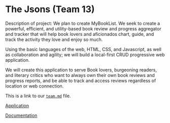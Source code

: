 # The Jsons (Team 13)

Description of project: We plan to create MyBookList.
We seek to create a powerful, efficient, and utility-based book review and progress aggregator and tracker that will help book lovers and aficionados chart, guide, and track the activity they love and enjoy so much.     

Using the basic languages of the web, HTML, CSS, and Javascript, as well as collaboration and agility; we will build a local-first CRUD progressive web application.    

We will create this application to serve Book lovers, burgeoning readers, and literary critics who want to always own their own book reviews and progress reports, and be able to track and access reviews regardless of location or web connection.

This is a link to our [`team.md`](https://cse110-fa22-group13.github.io/cse110-fa22-group13/admin/team.md) file. 


[Application](https://cse110-fa22-group13.github.io/cse110-fa22-group13/source/homepage/index.html)

[Documentation](https://cse110-fa22-group13.github.io/cse110-fa22-group13/docs) 
